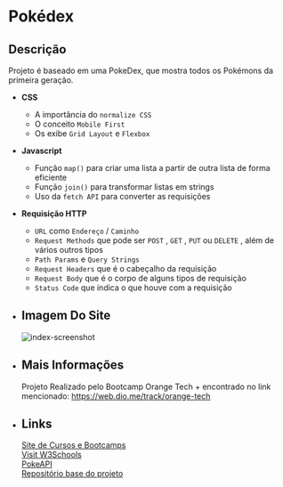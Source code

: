 #  Pokédex

##  Descrição

Projeto é baseado em uma PokeDex, que mostra todos os Pokémons da primeira geração.

*  **CSS**
    * A importância do `normalize CSS`
    * O conceito `Mobile First`
    * Os exibe `Grid Layout` e `Flexbox`
*  **Javascript**
    * Função `map()` para criar uma lista a partir de outra lista de forma eficiente
    * Função `join()` para transformar listas em strings
    * Uso da `fetch API` para converter as requisições
*  **Requisição HTTP**
    *  `URL` como `Endereço` / `Caminho`
    *  `Request Methods` que pode ser `POST` , `GET` , `PUT` ou `DELETE` , além de vários outros tipos
    *  `Path Params` e `Query Strings`
    *  `Request Headers` que é o cabeçalho da requisição
    *  `Request Body` que é o corpo de alguns tipos de requisição
    *  `Status Code` que indica o que houve com a  requisição  
*  **<h2>Imagem Do Site</h2>**
    ![index-screenshot](https://user-images.githubusercontent.com/106184297/219899832-2bef5583-b01f-4bc0-be34-13e33a557e88.png)
    
    
*  **<h2>Mais Informações</h2>**
    
    Projeto Realizado pelo Bootcamp Orange Tech + encontrado no link mencionado: https://web.dio.me/track/orange-tech
   
*  **<h2>Links</h2>**

      <a href="https://www.dio.me/" target="_blank">Site de Cursos e Bootcamps</a><br>
      <a href="https://developer.mozilla.org/en-US/docs/Web/API/Fetch_API" target="_blank">Visit W3Schools</a><br>
      <a href="https://pokeapi.co/" target="_blank">PokeAPI</a><br>
      <a href="https://github.com/digitalinnovationone/js-developer-pokedex" target="_blank">Repositório base do projeto</a><br>


